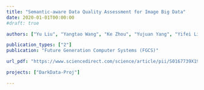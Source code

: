```yaml
---
title: "Semantic-aware Data Quality Assessment for Image Big Data"
date: 2020-01-01T00:00:00
#draft: true

authors: ["Yu Liu", "Yangtao Wang", "Ke Zhou", "Yujuan Yang", "Yifei Liu"]

publication_types: ["2"]
publication: "Future Generation Computer Systems (FGCS)"

url_pdf: "https://www.sciencedirect.com/science/article/pii/S0167739X19302304"

projects: ["DarkData-Proj"]

---
```


